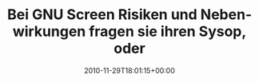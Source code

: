 ---
retweeted: false
source: <a href="http://termtter.org/" rel="nofollow">Termtter</a>
entities:
  hashtags: []
  symbols: []
  user_mentions:
  - name: nkoehring
    screen_name: nkoehring
    indices:
    - '71'
    - '81'
    id_str: '2542731366'
    id: '2542731366'
  urls: []
display_text_range:
- '0'
- '82'
favorite_count: '0'
id_str: '9305904713310208'
truncated: false
retweet_count: '0'
id: '9305904713310208'
created_at: Mon Nov 29 18:01:15 +0000 2010
favorited: false
full_text: Bei GNU Screen Risiken und Nebenwirkungen fragen sie ihren Sysop, oder
  [@nkoehring](https://twitter.com/nkoehring).
lang: de
tags:
- pesos/twitter
date: '2010-11-29T18:01:15+00:00'
src: https://twitter.com/bascht/status/9305904713310208
original_url: https://twitter.com/bascht/status/9305904713310208
type: twitter_tweet
text: Bei GNU Screen Risiken und Nebenwirkungen fragen sie ihren Sysop, oder [@nkoehring](https://twitter.com/nkoehring).
title: 'Bei GNU Screen Risiken und Nebenwirkungen fragen sie ihren Sysop, oder '

---